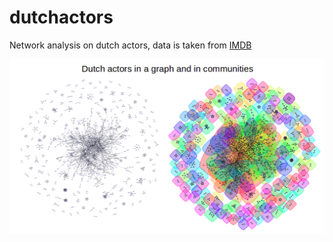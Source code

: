# dutchactors

Network analysis on dutch actors, data is taken from [IMDB](https://www.imdb.com/interfaces/)

![](dutchactors.png)
